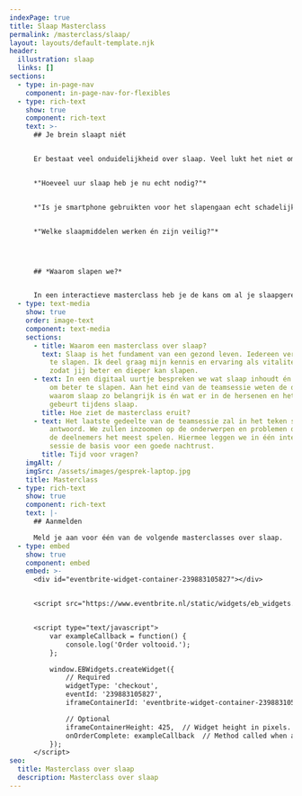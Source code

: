```yaml
---
indexPage: true
title: Slaap Masterclass
permalink: /masterclass/slaap/
layout: layouts/default-template.njk
header:
  illustration: slaap
  links: []
sections:
  - type: in-page-nav
    component: in-page-nav-for-flexibles
  - type: rich-text
    show: true
    component: rich-text
    text: >-
      ## Je brein slaapt niét


      Er bestaat veel onduidelijkheid over slaap. Veel lukt het niet om hun weg te vinden in het oerwoud van slaaptips en adviezen. Herken jij je in de volgende vragen?


      *"Hoeveel uur slaap heb je nu echt nodig?"*


      *"Is je smartphone gebruikten voor het slapengaan echt schadelijk?"*


      *"Welke slaapmiddelen werken én zijn veilig?"*




      ## *Waarom slapen we?* 


      In een interactieve masterclass heb je de kans om al je slaapgerelateerde vragen te stellen aan. Ik deel graag mijn kennis en ervaring als vitaliteitscoach.
  - type: text-media
    show: true
    order: image-text
    component: text-media
    sections:
      - title: Waarom een masterclass over slaap?
        text: Slaap is het fundament van een gezond leven. Iedereen verdient het om goed
          te slapen. Ik deel graag mijn kennis en ervaring als vitaliteitscoach,
          zodat jij beter en dieper kan slapen.
      - text: In een digitaal uurtje bespreken we wat slaap inhoudt én wat je kunt doen
          om beter te slapen. Aan het eind van de teamsessie weten de deelnemers
          waarom slaap zo belangrijk is én wat er in de hersenen en het lichaam
          gebeurt tijdens slaap.
        title: Hoe ziet de masterclass eruit?
      - text: Het laatste gedeelte van de teamsessie zal in het teken staan van vraag en
          antwoord. We zullen inzoomen op de onderwerpen en problemen die voor
          de deelnemers het meest spelen. Hiermee leggen we in één interactieve
          sessie de basis voor een goede nachtrust.
        title: Tijd voor vragen?
    imgAlt: /
    imgSrc: /assets/images/gesprek-laptop.jpg
    title: Masterclass
  - type: rich-text
    show: true
    component: rich-text
    text: |-
      ## Aanmelden

      Meld je aan voor één van de volgende masterclasses over slaap.
  - type: embed
    show: true
    component: embed
    embed: >-
      <div id="eventbrite-widget-container-239883105827"></div>


      <script src="https://www.eventbrite.nl/static/widgets/eb_widgets.js"></script>


      <script type="text/javascript">
          var exampleCallback = function() {
              console.log('Order voltooid.');
          };

          window.EBWidgets.createWidget({
              // Required
              widgetType: 'checkout',
              eventId: '239883105827',
              iframeContainerId: 'eventbrite-widget-container-239883105827',

              // Optional
              iframeContainerHeight: 425,  // Widget height in pixels. Defaults to a minimum of 425px if not provided
              onOrderComplete: exampleCallback  // Method called when an order has successfully completed
          });
      </script>
seo:
  title: Masterclass over slaap
  description: Masterclass over slaap
---
```

